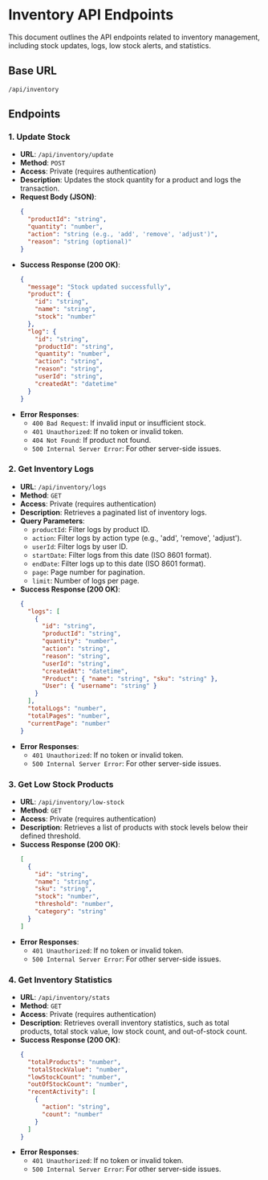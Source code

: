 # Inventory API Endpoints

This document outlines the API endpoints related to inventory management, including stock updates, logs, low stock alerts, and statistics.

## Base URL
`/api/inventory`

## Endpoints

### 1. Update Stock
- **URL**: `/api/inventory/update`
- **Method**: `POST`
- **Access**: Private (requires authentication)
- **Description**: Updates the stock quantity for a product and logs the transaction.
- **Request Body (JSON)**:
  ```json
  {
    "productId": "string",
    "quantity": "number",
    "action": "string (e.g., 'add', 'remove', 'adjust')",
    "reason": "string (optional)"
  }
  ```
- **Success Response (200 OK)**:
  ```json
  {
    "message": "Stock updated successfully",
    "product": {
      "id": "string",
      "name": "string",
      "stock": "number"
    },
    "log": {
      "id": "string",
      "productId": "string",
      "quantity": "number",
      "action": "string",
      "reason": "string",
      "userId": "string",
      "createdAt": "datetime"
    }
  }
  ```
- **Error Responses**:
  - `400 Bad Request`: If invalid input or insufficient stock.
  - `401 Unauthorized`: If no token or invalid token.
  - `404 Not Found`: If product not found.
  - `500 Internal Server Error`: For other server-side issues.

### 2. Get Inventory Logs
- **URL**: `/api/inventory/logs`
- **Method**: `GET`
- **Access**: Private (requires authentication)
- **Description**: Retrieves a paginated list of inventory logs.
- **Query Parameters**:
  - `productId`: Filter logs by product ID.
  - `action`: Filter logs by action type (e.g., 'add', 'remove', 'adjust').
  - `userId`: Filter logs by user ID.
  - `startDate`: Filter logs from this date (ISO 8601 format).
  - `endDate`: Filter logs up to this date (ISO 8601 format).
  - `page`: Page number for pagination.
  - `limit`: Number of logs per page.
- **Success Response (200 OK)**:
  ```json
  {
    "logs": [
      {
        "id": "string",
        "productId": "string",
        "quantity": "number",
        "action": "string",
        "reason": "string",
        "userId": "string",
        "createdAt": "datetime",
        "Product": { "name": "string", "sku": "string" },
        "User": { "username": "string" }
      }
    ],
    "totalLogs": "number",
    "totalPages": "number",
    "currentPage": "number"
  }
  ```
- **Error Responses**:
  - `401 Unauthorized`: If no token or invalid token.
  - `500 Internal Server Error`: For other server-side issues.

### 3. Get Low Stock Products
- **URL**: `/api/inventory/low-stock`
- **Method**: `GET`
- **Access**: Private (requires authentication)
- **Description**: Retrieves a list of products with stock levels below their defined threshold.
- **Success Response (200 OK)**:
  ```json
  [
    {
      "id": "string",
      "name": "string",
      "sku": "string",
      "stock": "number",
      "threshold": "number",
      "category": "string"
    }
  ]
  ```
- **Error Responses**:
  - `401 Unauthorized`: If no token or invalid token.
  - `500 Internal Server Error`: For other server-side issues.

### 4. Get Inventory Statistics
- **URL**: `/api/inventory/stats`
- **Method**: `GET`
- **Access**: Private (requires authentication)
- **Description**: Retrieves overall inventory statistics, such as total products, total stock value, low stock count, and out-of-stock count.
- **Success Response (200 OK)**:
  ```json
  {
    "totalProducts": "number",
    "totalStockValue": "number",
    "lowStockCount": "number",
    "outOfStockCount": "number",
    "recentActivity": [
      {
        "action": "string",
        "count": "number"
      }
    ]
  }
  ```
- **Error Responses**:
  - `401 Unauthorized`: If no token or invalid token.
  - `500 Internal Server Error`: For other server-side issues.